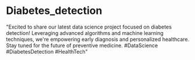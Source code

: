 # Diabetes_detection
"Excited to share our latest data science project focused on diabetes detection! Leveraging advanced algorithms and machine learning techniques, we're empowering early diagnosis and personalized healthcare. Stay tuned for the future of preventive medicine. #DataScience #DiabetesDetection #HealthTech"
